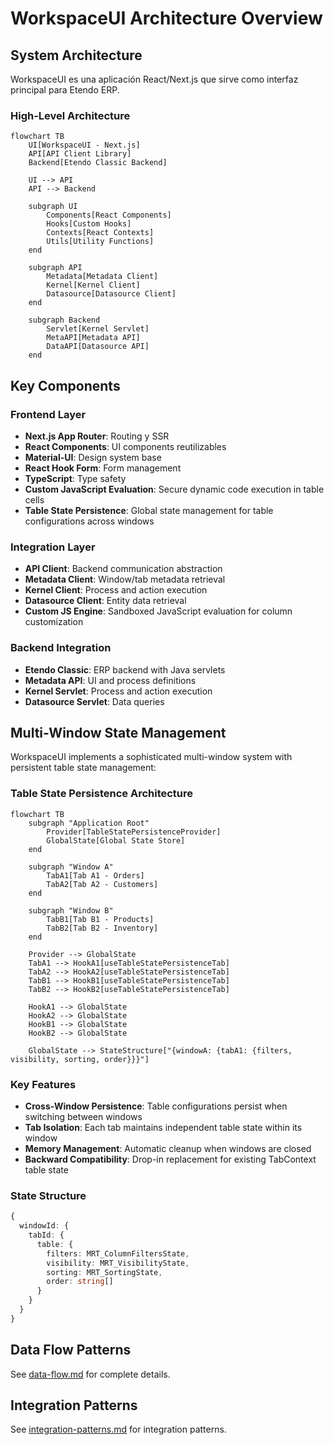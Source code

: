 # WorkspaceUI Architecture Overview

## System Architecture

WorkspaceUI es una aplicación React/Next.js que sirve como interfaz principal para Etendo ERP.

### High-Level Architecture

```mermaid
flowchart TB
    UI[WorkspaceUI - Next.js]
    API[API Client Library]
    Backend[Etendo Classic Backend]
    
    UI --> API
    API --> Backend
    
    subgraph UI
        Components[React Components]
        Hooks[Custom Hooks]
        Contexts[React Contexts]
        Utils[Utility Functions]
    end
    
    subgraph API
        Metadata[Metadata Client]
        Kernel[Kernel Client]
        Datasource[Datasource Client]
    end
    
    subgraph Backend
        Servlet[Kernel Servlet]
        MetaAPI[Metadata API]
        DataAPI[Datasource API]
    end
```

## Key Components

### Frontend Layer
- **Next.js App Router**: Routing y SSR
- **React Components**: UI components reutilizables
- **Material-UI**: Design system base
- **React Hook Form**: Form management
- **TypeScript**: Type safety
- **Custom JavaScript Evaluation**: Secure dynamic code execution in table cells
- **Table State Persistence**: Global state management for table configurations across windows

### Integration Layer  
- **API Client**: Backend communication abstraction
- **Metadata Client**: Window/tab metadata retrieval
- **Kernel Client**: Process and action execution
- **Datasource Client**: Entity data retrieval
- **Custom JS Engine**: Sandboxed JavaScript evaluation for column customization

### Backend Integration
- **Etendo Classic**: ERP backend with Java servlets
- **Metadata API**: UI and process definitions
- **Kernel Servlet**: Process and action execution
- **Datasource Servlet**: Data queries

## Multi-Window State Management

WorkspaceUI implements a sophisticated multi-window system with persistent table state management:

### Table State Persistence Architecture

```mermaid
flowchart TB
    subgraph "Application Root"
        Provider[TableStatePersistenceProvider]
        GlobalState[Global State Store]
    end
    
    subgraph "Window A"
        TabA1[Tab A1 - Orders]
        TabA2[Tab A2 - Customers]
    end
    
    subgraph "Window B"
        TabB1[Tab B1 - Products]
        TabB2[Tab B2 - Inventory]
    end
    
    Provider --> GlobalState
    TabA1 --> HookA1[useTableStatePersistenceTab]
    TabA2 --> HookA2[useTableStatePersistenceTab]
    TabB1 --> HookB1[useTableStatePersistenceTab]
    TabB2 --> HookB2[useTableStatePersistenceTab]
    
    HookA1 --> GlobalState
    HookA2 --> GlobalState
    HookB1 --> GlobalState
    HookB2 --> GlobalState
    
    GlobalState --> StateStructure["{windowA: {tabA1: {filters, visibility, sorting, order}}}"]
```

### Key Features
- **Cross-Window Persistence**: Table configurations persist when switching between windows
- **Tab Isolation**: Each tab maintains independent table state within its window
- **Memory Management**: Automatic cleanup when windows are closed
- **Backward Compatibility**: Drop-in replacement for existing TabContext table state

### State Structure
```typescript
{
  windowId: {
    tabId: {
      table: {
        filters: MRT_ColumnFiltersState,
        visibility: MRT_VisibilityState,
        sorting: MRT_SortingState,
        order: string[]
      }
    }
  }
}
```

## Data Flow Patterns

See [data-flow.md](./data-flow.md) for complete details.

## Integration Patterns

See [integration-patterns.md](./integration-patterns.md) for integration patterns.